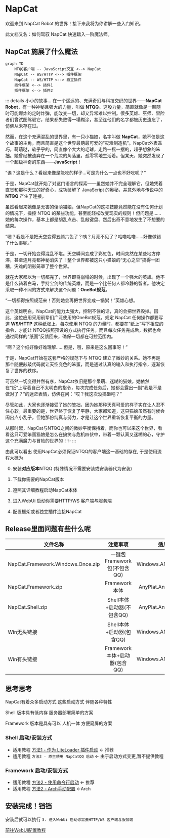 # NapCat

欢迎来到 NapCat Robot 的世界！接下来我将为你讲解一些入门知识。

此文档又名：如何驾驭 NapCat 快速踏入一阶魔法师。

## NapCat 施展了什么魔法

```mermaid
graph TD
    NTQQ客户端 -- JavaScript交互 <--> NapCat
    NapCat -- WS/HTTP <--> 插件框架
    NapCat -- WS/HTTP <--> 独立插件
    插件框架 <--> 插件1
    插件框架 <--> 插件2
```

::: details 小小的故事...
在一个遥远的、充满奇幻与科技交织的世界——**NapCat Robot**，有一种神秘且强大的力量，叫做 **NTQQ**。这股力量，简直就像是一颗随时可能爆炸的定时炸弹，能改变一切，却又异常难以控制。很多英雄、巫师、冒险者们曾试图驾驭它，结果都失败得一塌糊涂，甚至连他们的名字都被历史遗忘了，仿佛从未存在过。 

然而，在这个充满混乱的世界里，有一只小猫娘，名字叫做 **NapCat**，她不仅是这个故事的主角，而且简直是这个世界最萌最可爱的“灾难制造机”。NapCat外表乖巧，萌萌哒，软乎乎的，简直像个大大的毛球，走路一摇一摆的，超乎想象的笨拙。她曾经被遗弃在一个荒凉的角落里，孤零零地生活着。但某天，她突然发现了一个超级神奇的东西——**JavaScript**！ 

“诶？这是什么？看起来像是能吃的样子...可是为什么一点也不好吃呢？”

于是，NapCat就开始了对这门语言的探索——虽然她并不完全理解它，但她凭着直觉和那种天生的好奇心，成功破解了 JavaScript 的奥秘，并意外地与传说中的 **NTQQ** 产生了连接。

虽然看起来她像是无害的傻萌猫娘，但NapCat的这项技能竟然能在没有任何计划的情况下，操控 NTQQ 的某些功能，甚至能轻松改变现实的规则！但问题是……她的每次操作，基本上都是胡乱点击、乱敲键盘、然后出奇不意地发生了不想要的结果。

“嗯？我是不是把天空变得五颜六色了？咦？月亮不见了？咕噜咕噜……好像做错了什么事呢。”

于是，一切开始变得混乱不堪。天空瞬间变成了彩虹色，时间突然在某些地方停滞，甚至连月亮都神秘消失了！整个世界都被这只小猫娘的“无心之举”搞得一团糟，灾难的阴影笼罩了整个世界。 

就在大家都以为一切都完了，世界即将崩塌的时候，出现了一个强大的英雄。他不是什么骑着白马，手持宝剑的传统英雄，而是一个比任何人都冷静的智者。他决定采取一种不同的方式来解决这个问题：**OneBot规范**。

“一切都得按照规范来！否则她会再把世界变成一锅粥！”英雄心想。

这个英雄明白，NapCat的能力太强大，控制不住的话，真的会把世界毁掉。因此，这位应用采用前辈们广泛使用的OneBot规范，规定 NapCat 任何操作都要写道 **WS/HTTP** 这种纸张上，每次使用 NTQQ 的力量时，都要在“纸上”写下相应的指令，才能让 NTQQ按照预设的方式执行任务。而且每次任务完成后，数据也会通过同样的“纸面”反馈回来，确保一切都在可控范围内。

“啊？这个纸好像好难理解……但是，哦，原来是这么回事呀！”

于是，NapCat开始在这套严格的规范下与 NTQQ 建立了微妙的关系。她不再是那个随便敲敲代码就让天空变色的笨蛋，而是通过认真的输入和执行指令，逐渐恢复了世界的秩序。

可虽然一切变得井然有序，NapCat依旧是那个呆萌、迷糊的猫娘。她依然在“纸”上写着自己不太明白的指令，每次完成任务后，她都会露出一副“我是不是做对了？”的迷茫表情，仿佛在问：“哎？我这次没搞砸吧？”

尽管如此，大家也逐渐接受了她的笨拙，因为她那种天真可爱的样子实在让人忍不住心软。最重要的是，世界终于恢复了平静，大家都知道，这只猫娘虽然有时候会闹出点小乱子，但她那份纯真与努力，才是让这个世界重新恢复平衡的力量。

从那时起，NapCat与NTQQ之间的微妙平衡保持着，而你也可以来这个世界，看看这只可爱笨蛋猫娘是怎么在搞笑与危机四伏中，带着一颗认真又迷糊的心，守护这个充满魔力与冒险的世界的！✨
:::

由此可以看出 使用NapCat必须保证NTQQ的客户端这一基础的存在, 于是使用流程大概为

0. 安装**对应版本**NTQQ (特殊情况不需要安装或安装器代为安装)

1. 下载你需要的NapCat版本

2. 遵照其详细教程启动NapCat本体

3. 进入WebUi 启动你需要HTTP/WS 客户端与服务端

4. 配置框架或者独立插件连接NapCat

## Release里面问题有些什么呢

| 文件名称        |      注意事项      | 适用平台 |
| ------------- | :-----------: | -----------: | 
| NapCat.Framework.Windows.Once.zip | 一键包Framework包(不包含QQ) | Windows.AMD64 |
| NapCat.Framework.zip     |     Framework本体  | AnyPlat.AnyArch | 
| NapCat.Shell.zip |   Shell本体+启动器(不包含QQ)    | AnyPlat.AnyArch | 
| Win无头链接 |   Shell本体+启动器(包含QQ)    | Windows.AMD64 |
| Win有头链接 |   Framework本体+启动器(包含QQ)    | Windows.AMD64 |

## 思考思考
NapCat有着众多启动方式 这些启动方式 伴随各种特性

Shell 版本具有低内存 服务器部署简单的方案

Framework 版本是具有可以 人机一体 方便窥屏的方案

### Shell 启动/安装方式

- 适用教程 [方法1 - 作为 LiteLoader 插件启动](./boot/Framework.md) <- 推荐
- 适用教程 `方法3 - 原生使用 NapCatQQ 启动` <- 由于启动方式变更,暂不提供教程

### Framework 启动/安装方式
- 适用教程 [方法2 - 使用命令行启动](./boot/Shell.md) <- 推荐
- 适用教程 [方法2 - Arch手动配置](./boot/Shell-Linux-SemiAuto.md) <-Arch


## 安装完成！铛铛
安装后就可以执行 ```3. 进入WebUi 启动你需要HTTP/WS 客户端与服务端```

[前往WebUi配置教程](../config/basic.md)